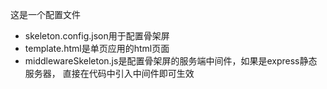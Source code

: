 这是一个配置文件

- skeleton.config.json用于配置骨架屏
- template.html是单页应用的html页面
- middlewareSkeleton.js是配置骨架屏的服务端中间件，如果是express静态服务器，
直接在代码中引入中间件即可生效
